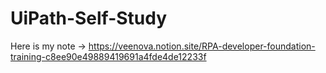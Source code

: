 # UiPath-Self-Study
Here is my note -> https://veenova.notion.site/RPA-developer-foundation-training-c8ee90e49889419691a4fde4de12233f
